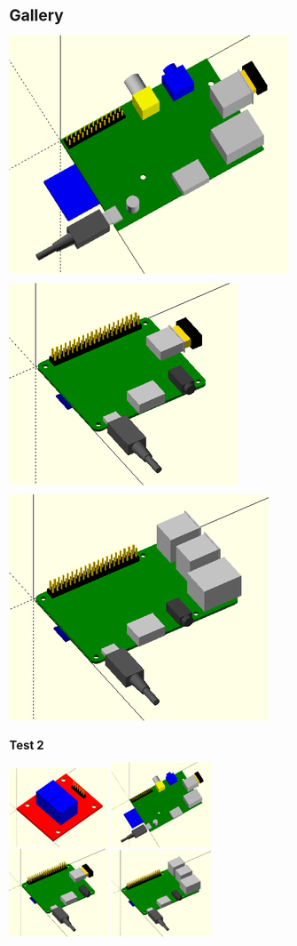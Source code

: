 # Gallery

![board_raspberrypi_model_b_v2](board_raspberrypi_model_b_v2.png "Moule board_raspberrypi_model_b_v2")

![board_raspberrypi_model_a_plus_rev1_1](board_raspberrypi_model_a_plus_rev1_1.png "Module board_raspberrypi_model_a_plus_rev1_1")

![board_raspberrypi_3_model_b](board_raspberrypi_3_model_b.png "Module board_raspberrypi_3_model_b")

## Test 2

<img src="https://raw.githubusercontent.com/RigacciOrg/openscad-rpi-library/master/img/board_2relays_keyes.png" width="180">
<img src="https://raw.githubusercontent.com/RigacciOrg/openscad-rpi-library/master/img/board_raspberrypi_model_b_v2.png" width="180">

<img alt="board_raspberrypi_model_a_plus_rev1_1()" src="https://raw.githubusercontent.com/RigacciOrg/openscad-rpi-library/master/img/board_raspberrypi_model_a_plus_rev1_1.png" width="180">
<img alt="board_raspberrypi_3_model_b()" src="https://raw.githubusercontent.com/RigacciOrg/openscad-rpi-library/master/img/board_raspberrypi_3_model_b.png" width="180">
